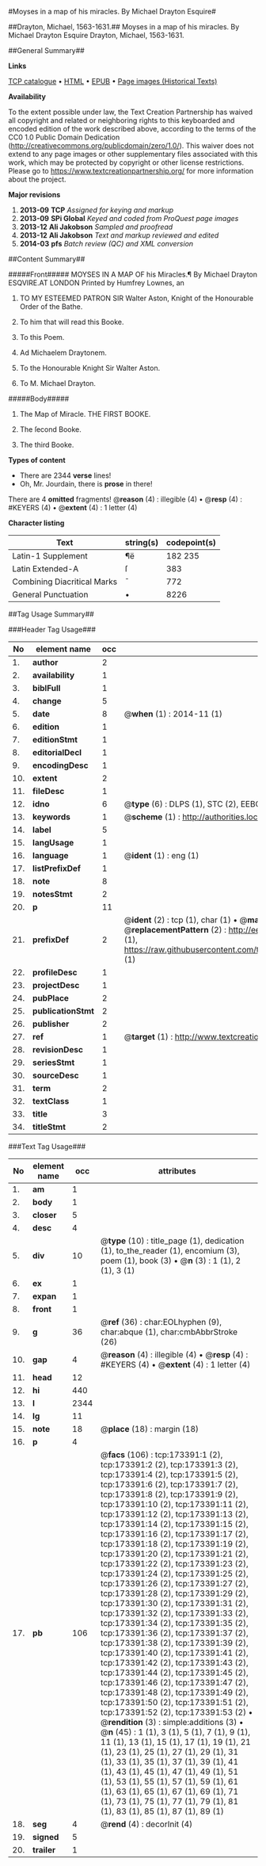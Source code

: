 #Moyses in a map of his miracles. By Michael Drayton Esquire#

##Drayton, Michael, 1563-1631.##
Moyses in a map of his miracles. By Michael Drayton Esquire
Drayton, Michael, 1563-1631.

##General Summary##

**Links**

[TCP catalogue](http://www.ota.ox.ac.uk/tcp/)  • 
[HTML](http://tei.it.ox.ac.uk/tcp/Texts-HTML/free/A73/A73862.html)  • 
[EPUB](http://tei.it.ox.ac.uk/tcp/Texts-EPUB/free/A73/A73862.epub) • 
[Page images (Historical Texts)](https://historicaltexts.jisc.ac.uk/eebo-99898401e)

**Availability**

To the extent possible under law, the Text Creation Partnership has waived all copyright and related or neighboring rights to this keyboarded and encoded edition of the work described above, according to the terms of the CC0 1.0 Public Domain Dedication (http://creativecommons.org/publicdomain/zero/1.0/). This waiver does not extend to any page images or other supplementary files associated with this work, which may be protected by copyright or other license restrictions. Please go to https://www.textcreationpartnership.org/ for more information about the project.

**Major revisions**

1. __2013-09__ __TCP__ *Assigned for keying and markup*
1. __2013-09__ __SPi Global__ *Keyed and coded from ProQuest page images*
1. __2013-12__ __Ali Jakobson__ *Sampled and proofread*
1. __2013-12__ __Ali Jakobson__ *Text and markup reviewed and edited*
1. __2014-03__ __pfs__ *Batch review (QC) and XML conversion*

##Content Summary##

#####Front#####
MOYSES IN A MAP OF his Miracles.¶ By Michael Drayton ESQVIRE.AT LONDON Printed by Humfrey Lownes, an
1. TO MY ESTEEMED PATRON SIR Walter Aston, Knight of the Honourable Order of the Bathe.

1. To him that will read this Booke.

1. To this Poem.

1. Ad Michaelem Draytonem.

1. To the Honourable Knight Sir Walter Aston.

1. To M. Michael Drayton.

#####Body#####

1. The Map of Miracle. THE FIRST BOOKE.

1. The ſecond Booke.

1. The third Booke.

**Types of content**

  * There are 2344 **verse** lines!
  * Oh, Mr. Jourdain, there is **prose** in there!

There are 4 **omitted** fragments! 
 @__reason__ (4) : illegible (4)  •  @__resp__ (4) : #KEYERS (4)  •  @__extent__ (4) : 1 letter (4)

**Character listing**


|Text|string(s)|codepoint(s)|
|---|---|---|
|Latin-1 Supplement|¶ë|182 235|
|Latin Extended-A|ſ|383|
|Combining             Diacritical Marks|̄|772|
|General Punctuation|•|8226|

##Tag Usage Summary##

###Header Tag Usage###

|No|element name|occ|attributes|
|---|---|---|---|
|1.|__author__|2||
|2.|__availability__|1||
|3.|__biblFull__|1||
|4.|__change__|5||
|5.|__date__|8| @__when__ (1) : 2014-11 (1)|
|6.|__edition__|1||
|7.|__editionStmt__|1||
|8.|__editorialDecl__|1||
|9.|__encodingDesc__|1||
|10.|__extent__|2||
|11.|__fileDesc__|1||
|12.|__idno__|6| @__type__ (6) : DLPS (1), STC (2), EEBO-CITATION (1), PROQUEST (1), VID (1)|
|13.|__keywords__|1| @__scheme__ (1) : http://authorities.loc.gov/ (1)|
|14.|__label__|5||
|15.|__langUsage__|1||
|16.|__language__|1| @__ident__ (1) : eng (1)|
|17.|__listPrefixDef__|1||
|18.|__note__|8||
|19.|__notesStmt__|2||
|20.|__p__|11||
|21.|__prefixDef__|2| @__ident__ (2) : tcp (1), char (1)  •  @__matchPattern__ (2) : ([0-9\-]+):([0-9IVX]+) (1), (.+) (1)  •  @__replacementPattern__ (2) : http://eebo.chadwyck.com/downloadtiff?vid=$1&page=$2 (1), https://raw.githubusercontent.com/textcreationpartnership/Texts/master/tcpchars.xml#$1 (1)|
|22.|__profileDesc__|1||
|23.|__projectDesc__|1||
|24.|__pubPlace__|2||
|25.|__publicationStmt__|2||
|26.|__publisher__|2||
|27.|__ref__|1| @__target__ (1) : http://www.textcreationpartnership.org/docs/. (1)|
|28.|__revisionDesc__|1||
|29.|__seriesStmt__|1||
|30.|__sourceDesc__|1||
|31.|__term__|2||
|32.|__textClass__|1||
|33.|__title__|3||
|34.|__titleStmt__|2||


###Text Tag Usage###

|No|element name|occ|attributes|
|---|---|---|---|
|1.|__am__|1||
|2.|__body__|1||
|3.|__closer__|5||
|4.|__desc__|4||
|5.|__div__|10| @__type__ (10) : title_page (1), dedication (1), to_the_reader (1), encomium (3), poem (1), book (3)  •  @__n__ (3) : 1 (1), 2 (1), 3 (1)|
|6.|__ex__|1||
|7.|__expan__|1||
|8.|__front__|1||
|9.|__g__|36| @__ref__ (36) : char:EOLhyphen (9), char:abque (1), char:cmbAbbrStroke (26)|
|10.|__gap__|4| @__reason__ (4) : illegible (4)  •  @__resp__ (4) : #KEYERS (4)  •  @__extent__ (4) : 1 letter (4)|
|11.|__head__|12||
|12.|__hi__|440||
|13.|__l__|2344||
|14.|__lg__|11||
|15.|__note__|18| @__place__ (18) : margin (18)|
|16.|__p__|4||
|17.|__pb__|106| @__facs__ (106) : tcp:173391:1 (2), tcp:173391:2 (2), tcp:173391:3 (2), tcp:173391:4 (2), tcp:173391:5 (2), tcp:173391:6 (2), tcp:173391:7 (2), tcp:173391:8 (2), tcp:173391:9 (2), tcp:173391:10 (2), tcp:173391:11 (2), tcp:173391:12 (2), tcp:173391:13 (2), tcp:173391:14 (2), tcp:173391:15 (2), tcp:173391:16 (2), tcp:173391:17 (2), tcp:173391:18 (2), tcp:173391:19 (2), tcp:173391:20 (2), tcp:173391:21 (2), tcp:173391:22 (2), tcp:173391:23 (2), tcp:173391:24 (2), tcp:173391:25 (2), tcp:173391:26 (2), tcp:173391:27 (2), tcp:173391:28 (2), tcp:173391:29 (2), tcp:173391:30 (2), tcp:173391:31 (2), tcp:173391:32 (2), tcp:173391:33 (2), tcp:173391:34 (2), tcp:173391:35 (2), tcp:173391:36 (2), tcp:173391:37 (2), tcp:173391:38 (2), tcp:173391:39 (2), tcp:173391:40 (2), tcp:173391:41 (2), tcp:173391:42 (2), tcp:173391:43 (2), tcp:173391:44 (2), tcp:173391:45 (2), tcp:173391:46 (2), tcp:173391:47 (2), tcp:173391:48 (2), tcp:173391:49 (2), tcp:173391:50 (2), tcp:173391:51 (2), tcp:173391:52 (2), tcp:173391:53 (2)  •  @__rendition__ (3) : simple:additions (3)  •  @__n__ (45) : 1 (1), 3 (1), 5 (1), 7 (1), 9 (1), 11 (1), 13 (1), 15 (1), 17 (1), 19 (1), 21 (1), 23 (1), 25 (1), 27 (1), 29 (1), 31 (1), 33 (1), 35 (1), 37 (1), 39 (1), 41 (1), 43 (1), 45 (1), 47 (1), 49 (1), 51 (1), 53 (1), 55 (1), 57 (1), 59 (1), 61 (1), 63 (1), 65 (1), 67 (1), 69 (1), 71 (1), 73 (1), 75 (1), 77 (1), 79 (1), 81 (1), 83 (1), 85 (1), 87 (1), 89 (1)|
|18.|__seg__|4| @__rend__ (4) : decorInit (4)|
|19.|__signed__|5||
|20.|__trailer__|1||
